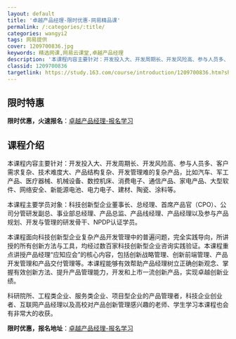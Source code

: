 ```yaml
---
layout: default
title: '卓越产品经理-限时优惠-网易精品课'
permalink: /:categories/:title/
categories: wangyi2
tags: 网易提供
cover: 1209700836.jpg
keywords: 精选网课,网易云课堂,卓越产品经理
description: '本课程内容主要针对：开发投入大、开发周期长、开发风险高、参与人员多、客户需求复杂、技术难度大、产品结构复杂、开发管理难的'
classid: 1209700836
targetlink: https://study.163.com/course/introduction/1209700836.htm?share=1&shareId=1025206652&utm_campaign=share&utm_medium=iphoneShare&utm_source=&utm_u=1025206652
---
```


## 限时特惠

**限时优惠，火速报名**：[卓越产品经理-报名学习](https://study.163.com/course/introduction/1209700836.htm?share=1&shareId=1025206652&utm_campaign=share&utm_medium=iphoneShare&utm_source=&utm_u=1025206652)

## 课程介绍

本课程内容主要针对：开发投入大、开发周期长、开发风险高、参与人员多、客户需求复杂、技术难度大、产品结构复杂、开发管理难的复杂产品，比如汽车、军工产品、医疗器械、机械设备、数控机床、消费电子、通信产品、家电产品、大型软件、网络安全、新能源电池、电力电子、建材、陶瓷、涂料等。

本课程主要学员对象：科技创新型企业董事长、总经理、首席产品官（CPO）、公司分管研发副总、事业部总经理、产品总监、产品线经理、产品经理以及参与产品规划、开发与管理的研发骨干、NPDP认证学员。

本课程面向科技创新型企业复杂产品开发管理中的普遍问题，完全实践导向，所讲授的所有创新方法与工具，均经过数百家科技创新型企业咨询实践验证。本课程重点讲授产品经理“应知应会”的核心内容，包括创新战略管理、创新前端管理、产品开发管理和产品交付管理等。本课程能够有效帮助产品经理树立正确创新观念、掌握有效创新方法、提升产品管理能力，开发和上市一流创新产品，实现卓越创新业绩。

科研院所、工程类企业、服务类企业、项目型企业的产品管理者，科技企业创业者、互联网产品经理以及高校对产品创新管理感兴趣的老师、学生学习本课程也会有非常大的收获。

**限时优惠，报名地址**：[卓越产品经理-报名学习](https://study.163.com/course/introduction/1209700836.htm?share=1&shareId=1025206652&utm_campaign=share&utm_medium=iphoneShare&utm_source=&utm_u=1025206652)

